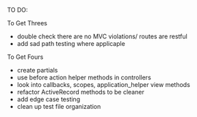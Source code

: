 TO DO:

To Get Threes
- double check there are no MVC violations/ routes are restful
- add sad path testing where applicaple

To Get Fours
- create partials
- use before action helper methods in controllers
- look into callbacks, scopes, application_helper view methods
- refactor ActiveRecord methods to be cleaner
- add edge case testing
- clean up test file organization